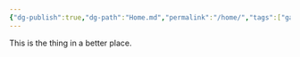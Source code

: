 ```yaml
---
{"dg-publish":true,"dg-path":"Home.md","permalink":"/home/","tags":["gardenEntry"]}
---
```


This is the thing in a better place.